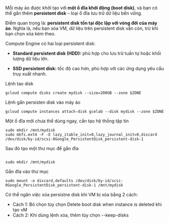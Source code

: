 
Mỗi máy ảo được khởi tạo với **một ổ đĩa khởi động (boot disk)**, và bạn có thể gắn thêm **persistent disk** – loại ổ đĩa lưu trữ dữ liệu bền vững.

Điểm quan trọng là: **persistent disk tồn tại độc lập với vòng đời của máy ảo**. Nghĩa là, nếu bạn xóa VM, dữ liệu trên persistent disk vẫn còn, trừ khi bạn chọn xóa kèm theo.

Compute Engine có hai loại persistent disk:

- **Standard persistent disk (HDD):** phù hợp cho lưu trữ tuần tự hoặc khối lượng dữ liệu lớn.
    
- **SSD persistent disk:** tốc độ cao hơn, phù hợp với các ứng dụng yêu cầu truy xuất nhanh.

Lệnh tao disk
```
gcloud compute disks create mydisk --size=200GB --zone $ZONE

```
Lệnh gắn persisten disk vào máy ảo
```
gcloud compute instances attach-disk gcelab --disk mydisk --zone $ZONE

```
Một ổ đĩa mới chưa thể dùng ngay, cần tạo hệ thống tập tin
```
sudo mkdir /mnt/mydisk
sudo mkfs.ext4 -F -E lazy_itable_init=0,lazy_journal_init=0,discard /dev/disk/by-id/scsi-0Google_PersistentDisk_persistent-disk-1

```
Sau đó tạo một thư mục để gắn đĩa
```

sudo mkdir /mnt/mydisk
```
Gắn đĩa vào thư mục
```
sudo mount -o discard,defaults /dev/disk/by-id/scsi-0Google_PersistentDisk_persistent-disk-1 /mnt/mydisk

```
Có thể ngăn việc xóa persistne disk khi VM bị xóa bằng 2 cách:
- Cách 1: Bỏ chọn tùy chọn Delete boot disk when instance is deleted khi tạo vM
- Cách 2: Khi dùng lệnh xóa, thêm tùy chọn --keep-disks